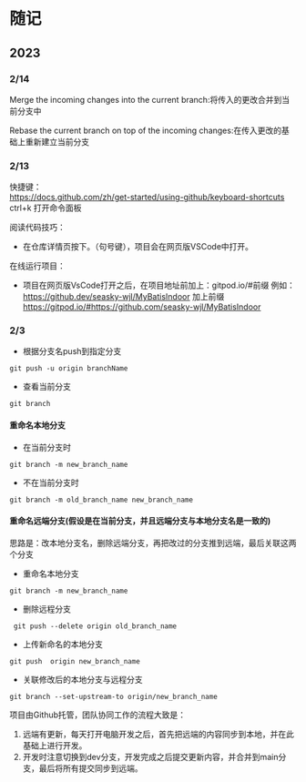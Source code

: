 # 随记

## 2023  
### 2/14  
Merge the incoming changes into the current branch:将传入的更改合并到当前分支中
    
Rebase the current branch on top of the incoming changes:在传入更改的基础上重新建立当前分支

### 2/13  
快捷键：  
https://docs.github.com/zh/get-started/using-github/keyboard-shortcuts  
ctrl+k 打开命令面板  

阅读代码技巧：  
+ 在仓库详情页按下。（句号键），项目会在网页版VSCode中打开。  
 
在线运行项目：  
+ 项目在网页版VsCode打开之后，在项目地址前加上：gitpod.io/#前缀
例如：https://github.dev/seasky-wjl/MyBatisIndoor 加上前缀  https://gitpod.io/#https://github.com/seasky-wjl/MyBatisIndoor

 


### 2/3

+ 根据分支名push到指定分支  
```  
git push -u origin branchName
```

+ 查看当前分支  
```  
git branch  
```  
#### 重命名本地分支
+ 在当前分支时  

```
git branch -m new_branch_name
```  

+ 不在当前分支时  
```
git branch -m old_branch_name new_branch_name
```
#### 重命名远端分支(假设是在当前分支，并且远端分支与本地分支名是一致的)  
思路是：改本地分支名，删除远端分支，再把改过的分支推到远端，最后关联这两个分支
+ 重命名本地分支  
```  
git branch -m new_branch_name  
``` 
+ 删除远程分支  
```   
 git push --delete origin old_branch_name  
``` 
+ 上传新命名的本地分支  
``` 
git push  origin new_branch_name  
``` 
+ 关联修改后的本地分支与远程分支  
```   
git branch --set-upstream-to origin/new_branch_name  
``` 

项目由Github托管，团队协同工作的流程大致是：  
1. 远端有更新，每天打开电脑开发之后，首先把远端的内容同步到本地，并在此基础上进行开发。
2. 开发时注意切换到dev分支，开发完成之后提交更新内容，并合并到main分支，最后将所有提交同步到远端。
